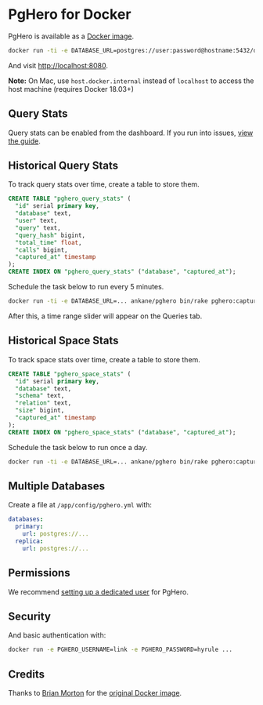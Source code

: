 # PgHero for Docker

PgHero is available as a [Docker image](https://hub.docker.com/r/ankane/pghero/).

```sh
docker run -ti -e DATABASE_URL=postgres://user:password@hostname:5432/dbname -p 8080:8080 ankane/pghero
```

And visit [http://localhost:8080](http://localhost:8080).

**Note:** On Mac, use `host.docker.internal` instead of `localhost` to access the host machine (requires Docker 18.03+)

## Query Stats

Query stats can be enabled from the dashboard. If you run into issues, [view the guide](Query-Stats.md).

## Historical Query Stats

To track query stats over time, create a table to store them.

```sql
CREATE TABLE "pghero_query_stats" (
  "id" serial primary key,
  "database" text,
  "user" text,
  "query" text,
  "query_hash" bigint,
  "total_time" float,
  "calls" bigint,
  "captured_at" timestamp
);
CREATE INDEX ON "pghero_query_stats" ("database", "captured_at");
```

Schedule the task below to run every 5 minutes.

```sh
docker run -ti -e DATABASE_URL=... ankane/pghero bin/rake pghero:capture_query_stats
```

After this, a time range slider will appear on the Queries tab.

## Historical Space Stats

To track space stats over time, create a table to store them.

```sql
CREATE TABLE "pghero_space_stats" (
  "id" serial primary key,
  "database" text,
  "schema" text,
  "relation" text,
  "size" bigint,
  "captured_at" timestamp
);
CREATE INDEX ON "pghero_space_stats" ("database", "captured_at");
```

Schedule the task below to run once a day.

```sh
docker run -ti -e DATABASE_URL=... ankane/pghero bin/rake pghero:capture_space_stats
```

## Multiple Databases

Create a file at `/app/config/pghero.yml` with:

```yml
databases:
  primary:
    url: postgres://...
  replica:
    url: postgres://...
```

## Permissions

We recommend [setting up a dedicated user](Permissions.md) for PgHero.

## Security

And basic authentication with:

```sh
docker run -e PGHERO_USERNAME=link -e PGHERO_PASSWORD=hyrule ...
```

## Credits

Thanks to [Brian Morton](https://github.com/bmorton) for the [original Docker image](https://github.com/bmorton/pghero_solo).
